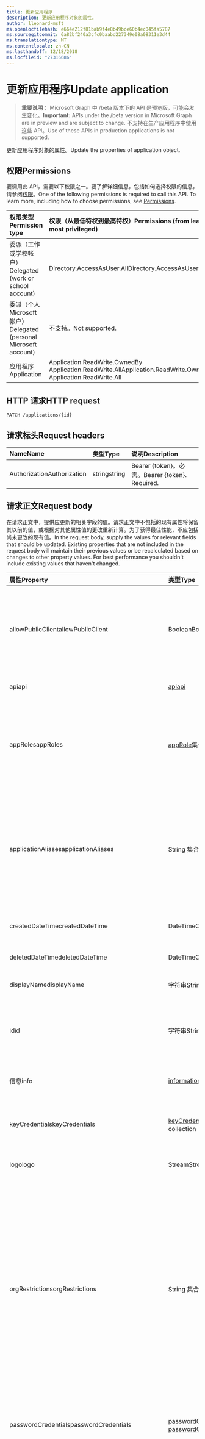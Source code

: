 ```yaml
---
title: 更新应用程序
description: 更新应用程序对象的属性。
author: lleonard-msft
ms.openlocfilehash: e664e212f81bab9f4e8b49bce60b4ec045fa5787
ms.sourcegitcommit: 6a82bf240a3cfc0baabd227349e08a08311e3d44
ms.translationtype: MT
ms.contentlocale: zh-CN
ms.lasthandoff: 12/18/2018
ms.locfileid: "27316686"
---
```

# <a name="update-application"></a><span data-ttu-id="0476d-103">更新应用程序</span><span class="sxs-lookup"><span data-stu-id="0476d-103">Update application</span></span>

> <span data-ttu-id="0476d-104">**重要说明：** Microsoft Graph 中 /beta 版本下的 API 是预览版，可能会发生变化。</span><span class="sxs-lookup"><span data-stu-id="0476d-104">**Important:** APIs under the /beta version in Microsoft Graph are in preview and are subject to change.</span></span> <span data-ttu-id="0476d-105">不支持在生产应用程序中使用这些 API。</span><span class="sxs-lookup"><span data-stu-id="0476d-105">Use of these APIs in production applications is not supported.</span></span>

<span data-ttu-id="0476d-106">更新应用程序对象的属性。</span><span class="sxs-lookup"><span data-stu-id="0476d-106">Update the properties of application object.</span></span>
## <a name="permissions"></a><span data-ttu-id="0476d-107">权限</span><span class="sxs-lookup"><span data-stu-id="0476d-107">Permissions</span></span>
<span data-ttu-id="0476d-p102">要调用此 API，需要以下权限之一。要了解详细信息，包括如何选择权限的信息，请参阅[权限](/graph/permissions-reference)。</span><span class="sxs-lookup"><span data-stu-id="0476d-p102">One of the following permissions is required to call this API. To learn more, including how to choose permissions, see [Permissions](/graph/permissions-reference).</span></span>


|<span data-ttu-id="0476d-110">权限类型</span><span class="sxs-lookup"><span data-stu-id="0476d-110">Permission type</span></span>      | <span data-ttu-id="0476d-111">权限（从最低特权到最高特权）</span><span class="sxs-lookup"><span data-stu-id="0476d-111">Permissions (from least to most privileged)</span></span>              |
|:--------------------|:---------------------------------------------------------|
|<span data-ttu-id="0476d-112">委派（工作或学校帐户）</span><span class="sxs-lookup"><span data-stu-id="0476d-112">Delegated (work or school account)</span></span> |  <span data-ttu-id="0476d-113">Directory.AccessAsUser.All</span><span class="sxs-lookup"><span data-stu-id="0476d-113">Directory.AccessAsUser.All</span></span>    |
|<span data-ttu-id="0476d-114">委派（个人 Microsoft 帐户）</span><span class="sxs-lookup"><span data-stu-id="0476d-114">Delegated (personal Microsoft account)</span></span> | <span data-ttu-id="0476d-115">不支持。</span><span class="sxs-lookup"><span data-stu-id="0476d-115">Not supported.</span></span>    |
|<span data-ttu-id="0476d-116">应用程序</span><span class="sxs-lookup"><span data-stu-id="0476d-116">Application</span></span> | <span data-ttu-id="0476d-117">Application.ReadWrite.OwnedBy Application.ReadWrite.All</span><span class="sxs-lookup"><span data-stu-id="0476d-117">Application.ReadWrite.OwnedBy, Application.ReadWrite.All</span></span> |

## <a name="http-request"></a><span data-ttu-id="0476d-118">HTTP 请求</span><span class="sxs-lookup"><span data-stu-id="0476d-118">HTTP request</span></span>
<!-- { "blockType": "ignored" } -->
```http
PATCH /applications/{id}
```
## <a name="request-headers"></a><span data-ttu-id="0476d-119">请求标头</span><span class="sxs-lookup"><span data-stu-id="0476d-119">Request headers</span></span>
| <span data-ttu-id="0476d-120">Name</span><span class="sxs-lookup"><span data-stu-id="0476d-120">Name</span></span>       | <span data-ttu-id="0476d-121">类型</span><span class="sxs-lookup"><span data-stu-id="0476d-121">Type</span></span> | <span data-ttu-id="0476d-122">说明</span><span class="sxs-lookup"><span data-stu-id="0476d-122">Description</span></span>|
|:-----------|:------|:----------|
| <span data-ttu-id="0476d-123">Authorization</span><span class="sxs-lookup"><span data-stu-id="0476d-123">Authorization</span></span>  | <span data-ttu-id="0476d-124">string</span><span class="sxs-lookup"><span data-stu-id="0476d-124">string</span></span>  | <span data-ttu-id="0476d-p103">Bearer {token}。必需。</span><span class="sxs-lookup"><span data-stu-id="0476d-p103">Bearer {token}. Required.</span></span>  |

## <a name="request-body"></a><span data-ttu-id="0476d-127">请求正文</span><span class="sxs-lookup"><span data-stu-id="0476d-127">Request body</span></span>
<span data-ttu-id="0476d-p104">在请求正文中，提供应更新的相关字段的值。请求正文中不包括的现有属性将保留其以前的值，或根据对其他属性值的更改重新计算。为了获得最佳性能，不应包括尚未更改的现有值。</span><span class="sxs-lookup"><span data-stu-id="0476d-p104">In the request body, supply the values for relevant fields that should be updated. Existing properties that are not included in the request body will maintain their previous values or be recalculated based on changes to other property values. For best performance you shouldn't include existing values that haven't changed.</span></span>

| <span data-ttu-id="0476d-131">属性</span><span class="sxs-lookup"><span data-stu-id="0476d-131">Property</span></span>     | <span data-ttu-id="0476d-132">类型</span><span class="sxs-lookup"><span data-stu-id="0476d-132">Type</span></span>   |<span data-ttu-id="0476d-133">说明</span><span class="sxs-lookup"><span data-stu-id="0476d-133">Description</span></span>|
|:---------------|:--------|:----------|
|<span data-ttu-id="0476d-134">allowPublicClient</span><span class="sxs-lookup"><span data-stu-id="0476d-134">allowPublicClient</span></span>|<span data-ttu-id="0476d-135">Boolean</span><span class="sxs-lookup"><span data-stu-id="0476d-135">Boolean</span></span>| <span data-ttu-id="0476d-136">指定应用程序可用作公共客户端。</span><span class="sxs-lookup"><span data-stu-id="0476d-136">Specifies if the application can act as a public client.</span></span> <span data-ttu-id="0476d-137">例如，移动设备上运行安装的应用程序。</span><span class="sxs-lookup"><span data-stu-id="0476d-137">For example,  an installed application running on a mobile device.</span></span> <span data-ttu-id="0476d-138">默认值为 *false*。</span><span class="sxs-lookup"><span data-stu-id="0476d-138">Default value is *false*.</span></span> |
|<span data-ttu-id="0476d-139">api</span><span class="sxs-lookup"><span data-stu-id="0476d-139">api</span></span>|[<span data-ttu-id="0476d-140">api</span><span class="sxs-lookup"><span data-stu-id="0476d-140">api</span></span>](../resources/api.md)| <span data-ttu-id="0476d-141">指定 API 应用程序的设置。</span><span class="sxs-lookup"><span data-stu-id="0476d-141">Specifies settings for an API application.</span></span> |
|<span data-ttu-id="0476d-142">appRoles</span><span class="sxs-lookup"><span data-stu-id="0476d-142">appRoles</span></span>|<span data-ttu-id="0476d-143">[appRole](../resources/approle.md)集合</span><span class="sxs-lookup"><span data-stu-id="0476d-143">[appRole](../resources/approle.md) collection</span></span>|<span data-ttu-id="0476d-144">声明应用程序可能的应用程序角色的集合。</span><span class="sxs-lookup"><span data-stu-id="0476d-144">The collection of application roles that an application may declare.</span></span> <span data-ttu-id="0476d-145">这些角色可以分配给用户、 组或服务主体。</span><span class="sxs-lookup"><span data-stu-id="0476d-145">These roles can be assigned to users, groups, or service principals.</span></span> <span data-ttu-id="0476d-146">不可为 null。</span><span class="sxs-lookup"><span data-stu-id="0476d-146">Not nullable.</span></span>|
|<span data-ttu-id="0476d-147">applicationAliases</span><span class="sxs-lookup"><span data-stu-id="0476d-147">applicationAliases</span></span>|<span data-ttu-id="0476d-148">String 集合</span><span class="sxs-lookup"><span data-stu-id="0476d-148">String collection</span></span>| <span data-ttu-id="0476d-149">标识应用程序的 Uri。</span><span class="sxs-lookup"><span data-stu-id="0476d-149">The URIs that identify the application.</span></span> <span data-ttu-id="0476d-150">有关详细信息，请参阅[应用程序对象和服务主体对象](https://azure.microsoft.com/documentation/articles/active-directory-application-objects/)。</span><span class="sxs-lookup"><span data-stu-id="0476d-150">For more information see, [Application Objects and Service Principal Objects](https://azure.microsoft.com/documentation/articles/active-directory-application-objects/).</span></span> <span data-ttu-id="0476d-151">*Any*运算符，则需要为多值属性的筛选器表达式。</span><span class="sxs-lookup"><span data-stu-id="0476d-151">The *any* operator is required for filter expressions on multi-valued properties.</span></span> <span data-ttu-id="0476d-152">不可为 null。</span><span class="sxs-lookup"><span data-stu-id="0476d-152">Not nullable.</span></span> |
|<span data-ttu-id="0476d-153">createdDateTime</span><span class="sxs-lookup"><span data-stu-id="0476d-153">createdDateTime</span></span>|<span data-ttu-id="0476d-154">DateTimeOffset</span><span class="sxs-lookup"><span data-stu-id="0476d-154">DateTimeOffset</span></span>| <span data-ttu-id="0476d-155">日期和时间注册应用程序。</span><span class="sxs-lookup"><span data-stu-id="0476d-155">The date and time the application was registered.</span></span> |
|<span data-ttu-id="0476d-156">deletedDateTime</span><span class="sxs-lookup"><span data-stu-id="0476d-156">deletedDateTime</span></span>|<span data-ttu-id="0476d-157">DateTimeOffset</span><span class="sxs-lookup"><span data-stu-id="0476d-157">DateTimeOffset</span></span>| <span data-ttu-id="0476d-158">日期和时间的应用程序已删除。</span><span class="sxs-lookup"><span data-stu-id="0476d-158">The date and time the application was deleted.</span></span> |
|<span data-ttu-id="0476d-159">displayName</span><span class="sxs-lookup"><span data-stu-id="0476d-159">displayName</span></span>|<span data-ttu-id="0476d-160">字符串</span><span class="sxs-lookup"><span data-stu-id="0476d-160">String</span></span>|<span data-ttu-id="0476d-161">应用程序的显示名称。</span><span class="sxs-lookup"><span data-stu-id="0476d-161">The display name for the application.</span></span> |
|<span data-ttu-id="0476d-162">id</span><span class="sxs-lookup"><span data-stu-id="0476d-162">id</span></span>|<span data-ttu-id="0476d-163">字符串</span><span class="sxs-lookup"><span data-stu-id="0476d-163">String</span></span>|<span data-ttu-id="0476d-164">应用程序的唯一标识符。</span><span class="sxs-lookup"><span data-stu-id="0476d-164">The unique identifier for the application.</span></span> <span data-ttu-id="0476d-165">继承自 [directoryObject](../resources/directoryobject.md)。</span><span class="sxs-lookup"><span data-stu-id="0476d-165">Inherited from [directoryObject](../resources/directoryobject.md).</span></span> <span data-ttu-id="0476d-166">键。</span><span class="sxs-lookup"><span data-stu-id="0476d-166">Key.</span></span> <span data-ttu-id="0476d-167">不可为 null。</span><span class="sxs-lookup"><span data-stu-id="0476d-167">Not nullable.</span></span> <span data-ttu-id="0476d-168">只读。</span><span class="sxs-lookup"><span data-stu-id="0476d-168">Read-only.</span></span> |
|<span data-ttu-id="0476d-169">信息</span><span class="sxs-lookup"><span data-stu-id="0476d-169">info</span></span>|[<span data-ttu-id="0476d-170">informationalUrl</span><span class="sxs-lookup"><span data-stu-id="0476d-170">informationalUrl</span></span>](../resources/informationalurl.md)| <span data-ttu-id="0476d-171">应用程序的基本配置文件信息。</span><span class="sxs-lookup"><span data-stu-id="0476d-171">Basic profile information of the application.</span></span> | <span data-ttu-id="0476d-172">指定安装客户端，如桌面或移动设备的设置。</span><span class="sxs-lookup"><span data-stu-id="0476d-172">Specifies settings for installed clients such as desktop or mobile devices.</span></span> |
|<span data-ttu-id="0476d-173">keyCredentials</span><span class="sxs-lookup"><span data-stu-id="0476d-173">keyCredentials</span></span>|<span data-ttu-id="0476d-174">[keyCredential](../resources/keycredential.md)集合</span><span class="sxs-lookup"><span data-stu-id="0476d-174">[keyCredential](../resources/keycredential.md) collection</span></span>|<span data-ttu-id="0476d-175">不应用程序关联的关键凭据集合可以为 null。</span><span class="sxs-lookup"><span data-stu-id="0476d-175">The collection of key credentials associated with the application Not nullable.</span></span> |
|<span data-ttu-id="0476d-176">logo</span><span class="sxs-lookup"><span data-stu-id="0476d-176">logo</span></span>|<span data-ttu-id="0476d-177">Stream</span><span class="sxs-lookup"><span data-stu-id="0476d-177">Stream</span></span>|<span data-ttu-id="0476d-178">主应用程序徽标。</span><span class="sxs-lookup"><span data-stu-id="0476d-178">The main logo for the application.</span></span> <span data-ttu-id="0476d-179">不可为 null。</span><span class="sxs-lookup"><span data-stu-id="0476d-179">Not nullable.</span></span> |
|<span data-ttu-id="0476d-180">orgRestrictions</span><span class="sxs-lookup"><span data-stu-id="0476d-180">orgRestrictions</span></span>|<span data-ttu-id="0476d-181">String 集合</span><span class="sxs-lookup"><span data-stu-id="0476d-181">String collection</span></span>| <span data-ttu-id="0476d-182">应用程序所使用的受限组织 tenantIds。</span><span class="sxs-lookup"><span data-stu-id="0476d-182">The organizational tenantIds to which the application is restricted.</span></span>  <span data-ttu-id="0476d-183">如果集合为空，该应用程序是多租户 （不受限制）。</span><span class="sxs-lookup"><span data-stu-id="0476d-183">If the collection is empty, the application is multi-tenant (not restricted).</span></span> <span data-ttu-id="0476d-184">如果集合包含 tenantIds，应用程序仅限于组织 tenantIds 集合中。</span><span class="sxs-lookup"><span data-stu-id="0476d-184">If the collection contains tenantIds, the application is restricted to the organizational tenantIds in the collection.</span></span> <span data-ttu-id="0476d-185">指定其他租户但未注册应用程序其中 tenantId 意味着应用程序自身的 tenantId 为间接包含。</span><span class="sxs-lookup"><span data-stu-id="0476d-185">Specifying other tenants but not the tenantId where the application is registered implies that the application's own tenantId is indirectly included.</span></span> |
|<span data-ttu-id="0476d-186">passwordCredentials</span><span class="sxs-lookup"><span data-stu-id="0476d-186">passwordCredentials</span></span>|<span data-ttu-id="0476d-187">[passwordCredential](../resources/passwordcredential.md)集合</span><span class="sxs-lookup"><span data-stu-id="0476d-187">[passwordCredential](../resources/passwordcredential.md) collection</span></span>|<span data-ttu-id="0476d-188">应用程序关联的密码凭据的集合。</span><span class="sxs-lookup"><span data-stu-id="0476d-188">The collection of password credentials associated with the application.</span></span> <span data-ttu-id="0476d-189">不可为 null。</span><span class="sxs-lookup"><span data-stu-id="0476d-189">Not nullable.</span></span>|
|<span data-ttu-id="0476d-190">preAuthorizedApplications</span><span class="sxs-lookup"><span data-stu-id="0476d-190">preAuthorizedApplications</span></span>|<span data-ttu-id="0476d-191">[preAuthorizedApplication](../resources/preauthorizedapplication.md)集合</span><span class="sxs-lookup"><span data-stu-id="0476d-191">[preAuthorizedApplication](../resources/preauthorizedapplication.md) collection</span></span>| <span data-ttu-id="0476d-192">列出应用程序和隐式同意请求的权限。</span><span class="sxs-lookup"><span data-stu-id="0476d-192">Lists applications and requested permissions for implicit consent.</span></span> <span data-ttu-id="0476d-193">需要管理员可以提供了到应用程序的许可。</span><span class="sxs-lookup"><span data-stu-id="0476d-193">Requires an admin to have provided consent to the application.</span></span> <span data-ttu-id="0476d-194">preAuthorizedApplications 不需要用户同意所请求的权限。</span><span class="sxs-lookup"><span data-stu-id="0476d-194">preAuthorizedApplications do not require the user to consent to the requested permissions.</span></span> <span data-ttu-id="0476d-195">PreAuthorizedApplications 中列出的权限不需要用户同意。</span><span class="sxs-lookup"><span data-stu-id="0476d-195">Permissions listed in preAuthorizedApplications do not require user consent.</span></span> <span data-ttu-id="0476d-196">但是，preAuthorizedApplications 中未列出任何其他请求的权限要求用户同意。</span><span class="sxs-lookup"><span data-stu-id="0476d-196">However, any additional requested permissions not listed in preAuthorizedApplications require user consent.</span></span> |
|<span data-ttu-id="0476d-197">requiredResourceAccess</span><span class="sxs-lookup"><span data-stu-id="0476d-197">requiredResourceAccess</span></span>|<span data-ttu-id="0476d-198">[requiredResourceAccess](../resources/requiredresourceaccess.md)集合</span><span class="sxs-lookup"><span data-stu-id="0476d-198">[requiredResourceAccess](../resources/requiredresourceaccess.md) collection</span></span>|<span data-ttu-id="0476d-199">指定此应用程序需要访问和一组的 OAuth 权限范围和应用程序角色它需要在每个这些资源的资源。</span><span class="sxs-lookup"><span data-stu-id="0476d-199">Specifies resources that this application requires access to and the set of OAuth permission scopes and application roles that it needs under each of those resources.</span></span> <span data-ttu-id="0476d-200">此预配置完所需的资源访问驱动器的同意体验。</span><span class="sxs-lookup"><span data-stu-id="0476d-200">This pre-configuration of required resource access drives the consent experience.</span></span> <span data-ttu-id="0476d-201">不可为 null。</span><span class="sxs-lookup"><span data-stu-id="0476d-201">Not nullable.</span></span>|
|<span data-ttu-id="0476d-202">标记前添加的标记</span><span class="sxs-lookup"><span data-stu-id="0476d-202">tags</span></span>|<span data-ttu-id="0476d-203">String 集合</span><span class="sxs-lookup"><span data-stu-id="0476d-203">String collection</span></span>| <span data-ttu-id="0476d-204">用于分类和确定应用程序的自定义字符串。</span><span class="sxs-lookup"><span data-stu-id="0476d-204">Custom strings that can be used to categorize and identify the application.</span></span> |
|<span data-ttu-id="0476d-205">web</span><span class="sxs-lookup"><span data-stu-id="0476d-205">web</span></span>|[<span data-ttu-id="0476d-206">web</span><span class="sxs-lookup"><span data-stu-id="0476d-206">web</span></span>](../resources/web.md)| <span data-ttu-id="0476d-207">指定 web 应用程序的设置。</span><span class="sxs-lookup"><span data-stu-id="0476d-207">Specifies settings for a web application.</span></span> |

## <a name="response"></a><span data-ttu-id="0476d-208">响应</span><span class="sxs-lookup"><span data-stu-id="0476d-208">Response</span></span>

<span data-ttu-id="0476d-209">如果成功，此方法返回`204 No Content`响应代码和不响应正文中返回任何内容。</span><span class="sxs-lookup"><span data-stu-id="0476d-209">If successful, this method returns a `204 No Content` response code and does not return anything in the response body.</span></span>
## <a name="example"></a><span data-ttu-id="0476d-210">示例</span><span class="sxs-lookup"><span data-stu-id="0476d-210">Example</span></span>
##### <a name="request"></a><span data-ttu-id="0476d-211">请求</span><span class="sxs-lookup"><span data-stu-id="0476d-211">Request</span></span>
<span data-ttu-id="0476d-212">下面是一个请求示例。</span><span class="sxs-lookup"><span data-stu-id="0476d-212">Here is an example of the request.</span></span>
<!-- {
  "blockType": "request",
  "name": "update_application"
}-->
```http
PATCH https://graph.microsoft.com/beta/applications/{id}
Content-type: application/json
Content-length: 72

{
  "allowPublicClient": false,
  "displayName": "New display name"
}
```
##### <a name="response"></a><span data-ttu-id="0476d-213">响应</span><span class="sxs-lookup"><span data-stu-id="0476d-213">Response</span></span>
<span data-ttu-id="0476d-214">注意：为简洁起见，可能会截断此处展示的响应对象。</span><span class="sxs-lookup"><span data-stu-id="0476d-214">Note: The response object shown here may be truncated for brevity.</span></span> 
<!-- {
  "blockType": "response",
  "truncated": true,
  "@odata.type": "microsoft.graph.application"
} -->
```http
HTTP/1.1 204 No Content
```

<!-- uuid: 8fcb5dbc-d5aa-4681-8e31-b001d5168d79
2015-10-25 14:57:30 UTC -->
<!-- {
  "type": "#page.annotation",
  "description": "Update application",
  "keywords": "",
  "section": "documentation",
  "tocPath": ""
}-->